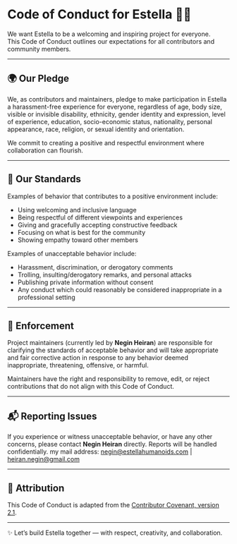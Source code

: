 # Code of Conduct for Estella 🤖✨  

We want Estella to be a welcoming and inspiring project for everyone.  
This Code of Conduct outlines our expectations for all contributors and community members.  

---

## 🌍 Our Pledge  
We, as contributors and maintainers, pledge to make participation in Estella a harassment-free experience for everyone, regardless of age, body size, visible or invisible disability, ethnicity, gender identity and expression, level of experience, education, socio-economic status, nationality, personal appearance, race, religion, or sexual identity and orientation.  

We commit to creating a positive and respectful environment where collaboration can flourish.  

---

## 🤝 Our Standards  
Examples of behavior that contributes to a positive environment include:  
- Using welcoming and inclusive language  
- Being respectful of different viewpoints and experiences  
- Giving and gracefully accepting constructive feedback  
- Focusing on what is best for the community  
- Showing empathy toward other members  

Examples of unacceptable behavior include:  
- Harassment, discrimination, or derogatory comments  
- Trolling, insulting/derogatory remarks, and personal attacks  
- Publishing private information without consent  
- Any conduct which could reasonably be considered inappropriate in a professional setting  

---

## 🚨 Enforcement  
Project maintainers (currently led by **Negin Heiran**) are responsible for clarifying the standards of acceptable behavior and will take appropriate and fair corrective action in response to any behavior deemed inappropriate, threatening, offensive, or harmful.  

Maintainers have the right and responsibility to remove, edit, or reject contributions that do not align with this Code of Conduct.  

---

## 📬 Reporting Issues  
If you experience or witness unacceptable behavior, or have any other concerns, please contact **Negin Heiran** directly. Reports will be handled confidentially.
my mail address: negin@estellahumanoids.com | heiran.negin@gmail.com

---

## 📜 Attribution  
This Code of Conduct is adapted from the [Contributor Covenant, version 2.1](https://www.contributor-covenant.org/version/2/1/code_of_conduct/).  

---

✨ Let’s build Estella together — with respect, creativity, and collaboration.  
